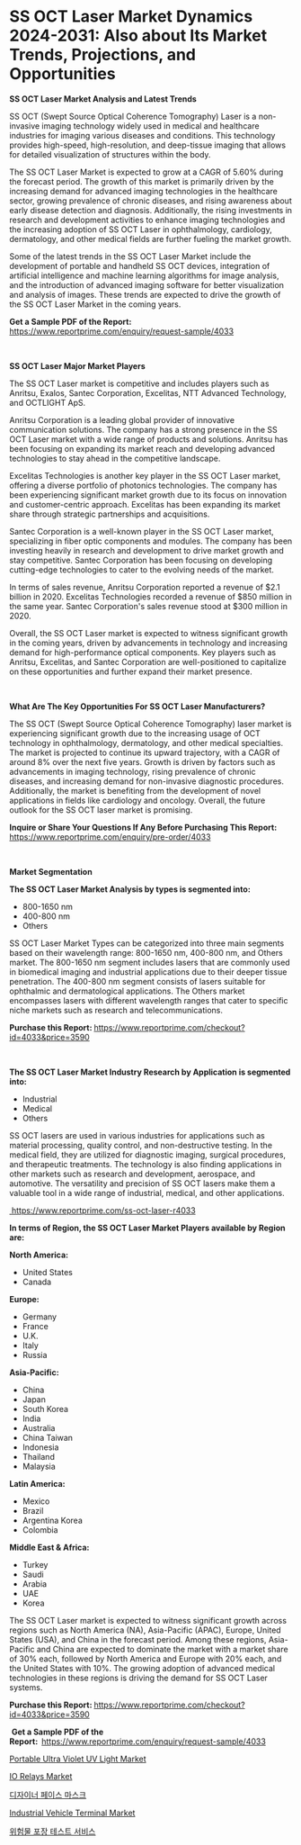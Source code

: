 <p><h1>SS OCT Laser Market Dynamics 2024-2031: Also about Its Market Trends, Projections, and Opportunities</h1></p><p><strong>SS OCT Laser Market Analysis and Latest Trends</strong></p>
<p><p>SS OCT (Swept Source Optical Coherence Tomography) Laser is a non-invasive imaging technology widely used in medical and healthcare industries for imaging various diseases and conditions. This technology provides high-speed, high-resolution, and deep-tissue imaging that allows for detailed visualization of structures within the body.</p><p>The SS OCT Laser Market is expected to grow at a CAGR of 5.60% during the forecast period. The growth of this market is primarily driven by the increasing demand for advanced imaging technologies in the healthcare sector, growing prevalence of chronic diseases, and rising awareness about early disease detection and diagnosis. Additionally, the rising investments in research and development activities to enhance imaging technologies and the increasing adoption of SS OCT Laser in ophthalmology, cardiology, dermatology, and other medical fields are further fueling the market growth.</p><p>Some of the latest trends in the SS OCT Laser Market include the development of portable and handheld SS OCT devices, integration of artificial intelligence and machine learning algorithms for image analysis, and the introduction of advanced imaging software for better visualization and analysis of images. These trends are expected to drive the growth of the SS OCT Laser Market in the coming years.</p></p>
<p><strong>Get a Sample PDF of the Report:&nbsp;</strong> <a href="https://www.reportprime.com/enquiry/request-sample/4033">https://www.reportprime.com/enquiry/request-sample/4033</a></p>
<p>&nbsp;</p>
<p><strong>SS OCT Laser Major Market Players</strong></p>
<p><p>The SS OCT Laser market is competitive and includes players such as Anritsu, Exalos, Santec Corporation, Excelitas, NTT Advanced Technology, and OCTLIGHT ApS.</p><p>Anritsu Corporation is a leading global provider of innovative communication solutions. The company has a strong presence in the SS OCT Laser market with a wide range of products and solutions. Anritsu has been focusing on expanding its market reach and developing advanced technologies to stay ahead in the competitive landscape.</p><p>Excelitas Technologies is another key player in the SS OCT Laser market, offering a diverse portfolio of photonics technologies. The company has been experiencing significant market growth due to its focus on innovation and customer-centric approach. Excelitas has been expanding its market share through strategic partnerships and acquisitions.</p><p>Santec Corporation is a well-known player in the SS OCT Laser market, specializing in fiber optic components and modules. The company has been investing heavily in research and development to drive market growth and stay competitive. Santec Corporation has been focusing on developing cutting-edge technologies to cater to the evolving needs of the market.</p><p>In terms of sales revenue, Anritsu Corporation reported a revenue of $2.1 billion in 2020. Excelitas Technologies recorded a revenue of $850 million in the same year. Santec Corporation's sales revenue stood at $300 million in 2020.</p><p>Overall, the SS OCT Laser market is expected to witness significant growth in the coming years, driven by advancements in technology and increasing demand for high-performance optical components. Key players such as Anritsu, Excelitas, and Santec Corporation are well-positioned to capitalize on these opportunities and further expand their market presence.</p></p>
<p>&nbsp;</p>
<p><strong>What Are The Key Opportunities For SS OCT Laser Manufacturers?</strong></p>
<p><p>The SS OCT (Swept Source Optical Coherence Tomography) laser market is experiencing significant growth due to the increasing usage of OCT technology in ophthalmology, dermatology, and other medical specialties. The market is projected to continue its upward trajectory, with a CAGR of around 8% over the next five years. Growth is driven by factors such as advancements in imaging technology, rising prevalence of chronic diseases, and increasing demand for non-invasive diagnostic procedures. Additionally, the market is benefiting from the development of novel applications in fields like cardiology and oncology. Overall, the future outlook for the SS OCT laser market is promising.</p></p>
<p><strong>Inquire or Share Your Questions If Any Before Purchasing This Report:</strong> <a href="https://www.reportprime.com/enquiry/pre-order/4033">https://www.reportprime.com/enquiry/pre-order/4033</a></p>
<p>&nbsp;</p>
<p><strong>Market Segmentation</strong></p>
<p><strong>The SS OCT Laser Market Analysis by types is segmented into:</strong></p>
<p><ul><li>800-1650 nm</li><li>400-800 nm</li><li>Others</li></ul></p>
<p><p>SS OCT Laser Market Types can be categorized into three main segments based on their wavelength range: 800-1650 nm, 400-800 nm, and Others market. The 800-1650 nm segment includes lasers that are commonly used in biomedical imaging and industrial applications due to their deeper tissue penetration. The 400-800 nm segment consists of lasers suitable for ophthalmic and dermatological applications. The Others market encompasses lasers with different wavelength ranges that cater to specific niche markets such as research and telecommunications.</p></p>
<p><strong>Purchase this Report:&nbsp;</strong><a href="https://www.reportprime.com/checkout?id=4033&price=3590">https://www.reportprime.com/checkout?id=4033&price=3590</a></p>
<p>&nbsp;</p>
<p><strong>The SS OCT Laser Market Industry Research by Application is segmented into:</strong></p>
<p><ul><li>Industrial</li><li>Medical</li><li>Others</li></ul></p>
<p><p>SS OCT lasers are used in various industries for applications such as material processing, quality control, and non-destructive testing. In the medical field, they are utilized for diagnostic imaging, surgical procedures, and therapeutic treatments. The technology is also finding applications in other markets such as research and development, aerospace, and automotive. The versatility and precision of SS OCT lasers make them a valuable tool in a wide range of industrial, medical, and other applications.</p></p>
<p><a href="https://www.reportprime.com/ss-oct-laser-r4033">&nbsp;https://www.reportprime.com/ss-oct-laser-r4033</a></p>
<p><strong>In terms of Region, the SS OCT Laser Market Players available by Region are:</strong></p>
<p>
    <p> <strong> North America: </strong>
        <ul>
            <li>United States</li>
            <li>Canada</li>
        </ul>
        </p> 
    <p> <strong> Europe: </strong>
        <ul>
            <li>Germany</li>
            <li>France</li>
            <li>U.K.</li>
            <li>Italy</li>
            <li>Russia</li>
        </ul>
        </p> 
    <p> <strong> Asia-Pacific: </strong>
        <ul>
            <li>China</li>
            <li>Japan</li>
            <li>South Korea</li>
            <li>India</li>
            <li>Australia</li>
            <li>China Taiwan</li>
            <li>Indonesia</li>
            <li>Thailand</li>
            <li>Malaysia</li>
        </ul>
        </p> 
    <p> <strong> Latin America: </strong>
        <ul>
            <li>Mexico</li>
            <li>Brazil</li>
            <li>Argentina Korea</li>
            <li>Colombia</li>
        </ul>
        </p> 
    <p> <strong> Middle East & Africa: </strong>
        <ul>
            <li>Turkey</li>
            <li>Saudi</li>
            <li>Arabia</li>
            <li>UAE</li>
            <li>Korea</li>
        </ul>
    </p>
    </p>
<p><p>The SS OCT Laser market is expected to witness significant growth across regions such as North America (NA), Asia-Pacific (APAC), Europe, United States (USA), and China in the forecast period. Among these regions, Asia-Pacific and China are expected to dominate the market with a market share of 30% each, followed by North America and Europe with 20% each, and the United States with 10%. The growing adoption of advanced medical technologies in these regions is driving the demand for SS OCT Laser systems.</p></p>
<p><strong>Purchase this Report: </strong><a href="https://www.reportprime.com/checkout?id=4033&price=3590">https://www.reportprime.com/checkout?id=4033&price=3590</a></p>
<p>&nbsp;<strong>Get a Sample PDF of the Report:&nbsp;&nbsp;</strong><a href="https://www.reportprime.com/enquiry/request-sample/4033">https://www.reportprime.com/enquiry/request-sample/4033</a></p>
<p><strong></strong></p>
<p><p><a href="https://github.com/lorenzaSchmeler/Market-Research-Report-List-2/blob/main/portable-ultra-violet-uv-light-market.md">Portable Ultra Violet UV Light Market</a></p><p><a href="https://github.com/ruddyyedelwadw/Market-Research-Report-List-3/blob/main/io-relays-market.md">IO Relays Market</a></p><p><a href="https://github.com/jimahmed0511/Market-Research-Report-List-2/blob/main/1925401103680.md">디자이너 페이스 마스크</a></p><p><a href="https://github.com/AdrianaPaucek2023/Market-Research-Report-List-2/blob/main/industrial-vehicle-terminal-market.md">Industrial Vehicle Terminal Market</a></p><p><a href="https://github.com/ahmadrevanz10/Market-Research-Report-List-2/blob/main/7418979103681.md">위험물 포장 테스트 서비스</a></p></p>